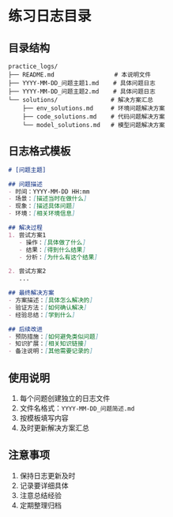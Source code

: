 # 练习日志目录

## 目录结构
```
practice_logs/
├── README.md                 # 本说明文件
├── YYYY-MM-DD_问题主题1.md    # 具体问题日志
├── YYYY-MM-DD_问题主题2.md    # 具体问题日志
└── solutions/               # 解决方案汇总
    ├── env_solutions.md     # 环境问题解决方案
    ├── code_solutions.md    # 代码问题解决方案
    └── model_solutions.md   # 模型问题解决方案
```

## 日志格式模板
```markdown
# [问题主题]

## 问题描述
- 时间：YYYY-MM-DD HH:mm
- 场景：[描述当时在做什么]
- 现象：[描述具体问题]
- 环境：[相关环境信息]

## 解决过程
1. 尝试方案1
   - 操作：[具体做了什么]
   - 结果：[得到什么结果]
   - 分析：[为什么有这个结果]

2. 尝试方案2
   ...

## 最终解决方案
- 方案描述：[具体怎么解决的]
- 验证方法：[如何确认解决]
- 经验总结：[学到什么]

## 后续改进
- 预防措施：[如何避免类似问题]
- 知识扩展：[相关知识链接]
- 备注说明：[其他需要记录的]
```

## 使用说明
1. 每个问题创建独立的日志文件
2. 文件名格式：`YYYY-MM-DD_问题简述.md`
3. 按模板填写内容
4. 及时更新解决方案汇总

## 注意事项
1. 保持日志更新及时
2. 记录要详细具体
3. 注意总结经验
4. 定期整理归档 